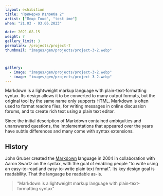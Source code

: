 ```yaml
---
layout: exhibition
title: "Примерно Изложба 2"
artist: ["Пещо Гошо", "test ime"]
when: "21.03 - 03.05.2023"

date: 2021-08-15
weight: 7
gallery_limit: 3
permalink: /projects/project-7
thumbnail: "images/gen/projects/project-3-2.webp"



gallery:
  - image: "images/gen/projects/project-3-2.webp"
  - image: "images/gen/projects/project-3-2.webp"
---
```


Markdown is a lightweight markup language with plain-text-formatting syntax. Its design allows it to be converted to many output formats, but the original tool by the same name only supports HTML. Markdown is often used to format readme files, for writing messages in online discussion forums, and to create rich text using a plain text editor.

Since the initial description of Markdown contained ambiguities and unanswered questions, the implementations that appeared over the years have subtle differences and many come with syntax extensions.

## History

John Gruber created the [Markdown](#) language in 2004 in collaboration with Aaron Swartz on the syntax, with the goal of enabling people "to write using an easy-to-read and easy-to-write plain text format". Its key design goal is readability. That the language be readable as-is.

> "Markdown is a lightweight markup language with plain-text-formatting syntax"
